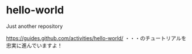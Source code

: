 # hello-world
Just another repository

https://guides.github.com/activities/hello-world/
・・・のチュートリアルを忠実に進んでいますよ！
